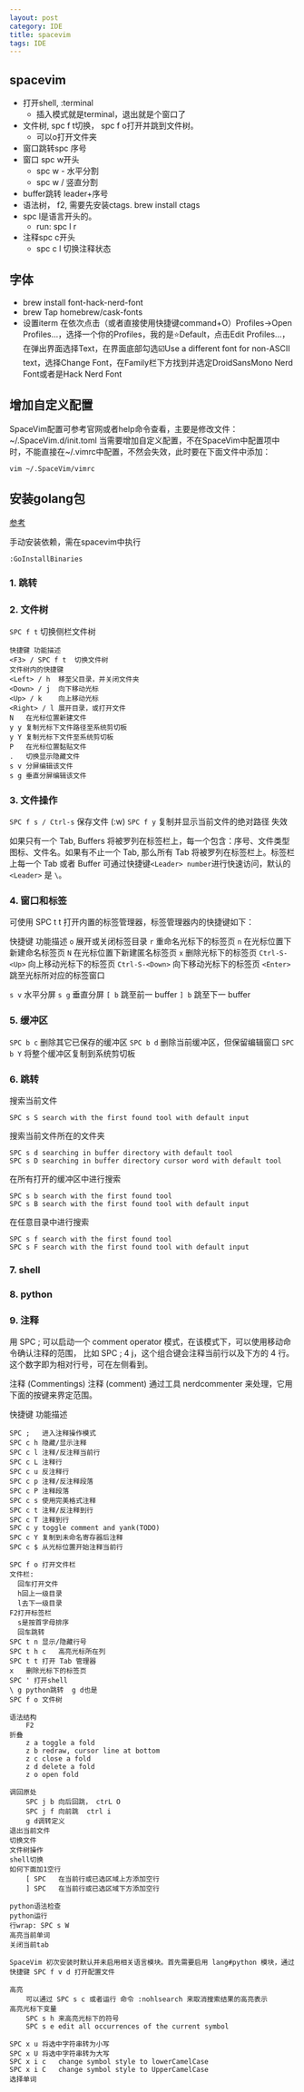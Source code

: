```yaml
---
layout: post
category: IDE
title: spacevim
tags: IDE
---
```


## spacevim

- 打开shell, :terminal
  - 插入模式就是terminal，退出就是个窗口了
- 文件树, spc f t切换， spc f o打开并跳到文件树。
  - 可以o打开文件夹
- 窗口跳转spc 序号
- 窗口 spc w开头
  - spc w - 水平分割
  - spc w / 竖直分割
- buffer跳转 leader\+序号
- 语法树， f2, 需要先安装ctags. brew install ctags
- spc l是语言开头的。
  - run: spc l r
- 注释spc c开头
  - spc c l 切换注释状态

## 字体

- brew install font-hack-nerd-font
- brew Tap homebrew/cask-fonts
- 设置iterm
  在依次点击（或者直接使用快捷键command+O）Profiles->Open Profiles...，选择一个你的Profiles，我的是⭐️Default，点击Edit Profiles...，在弹出界面选择Text，在界面底部勾选☑️Use a different font for non-ASCII text，选择Change Font，在Family栏下方找到并选定DroidSansMono Nerd Font或者是Hack Nerd Font


## 增加自定义配置

SpaceVim配置可参考官网或者help命令查看，主要是修改文件：~/.SpaceVim.d/init.toml
当需要增加自定义配置，不在SpaceVim中配置项中时，不能直接在~/.vimrc中配置，不然会失效，此时要在下面文件中添加：

```
vim ~/.SpaceVim/vimrc
```

## 安装golang包

[参考](http://phyer.click/2019/08/05/ubuntu1804-go-spacevim/)


手动安装依赖，需在spacevim中执行

```
:GoInstallBinaries
```

### 1. 跳转

### 2. 文件树
`SPC f t`	切换侧栏文件树

```
快捷键	功能描述
<F3> / SPC f t	切换文件树
文件树内的快捷键	 
<Left> / h	移至父目录，并关闭文件夹
<Down> / j	向下移动光标
<Up> / k	向上移动光标
<Right> / l	展开目录，或打开文件
N	在光标位置新建文件
y y	复制光标下文件路径至系统剪切板
y Y	复制光标下文件至系统剪切板
P	在光标位置黏贴文件
.	切换显示隐藏文件
s v	分屏编辑该文件
s g	垂直分屏编辑该文件
```

### 3. 文件操作
`SPC f s / Ctrl-s`	保存文件 (:w)
`SPC f y`	复制并显示当前文件的绝对路径  失效

如果只有一个 Tab, Buffers 将被罗列在标签栏上，每一个包含：序号、文件类型图标、文件名。如果有不止一个 Tab, 那么所有 Tab 将被罗列在标签栏上。标签栏上每一个 Tab 或者 Buffer 可通过快捷键` <Leader> number `进行快速访问，默认的 `<Leader>` 是 `\`。

### 4. 窗口和标签

可使用 SPC t t 打开内置的标签管理器，标签管理器内的快捷键如下：

快捷键	功能描述
`o`	展开或关闭标签目录
`r`	重命名光标下的标签页
`n`	在光标位置下新建命名标签页
`N`	在光标位置下新建匿名标签页
`x`	删除光标下的标签页
`Ctrl-S-<Up>`	向上移动光标下的标签页
`Ctrl-S-<Down>`	向下移动光标下的标签页
`<Enter>`	跳至光标所对应的标签窗口

`s v` 水平分屏
`s g` 垂直分屏
`[ b`	跳至前一 buffer
`] b`	跳至下一 buffer

### 5. 缓冲区
`SPC b c`	删除其它已保存的缓冲区
`SPC b d`	删除当前缓冲区，但保留编辑窗口
`SPC b Y`	将整个缓冲区复制到系统剪切板
### 6. 跳转
搜索当前文件
```
SPC s S	search with the first found tool with default input
```

搜索当前文件所在的文件夹
```
SPC s d	searching in buffer directory with default tool
SPC s D	searching in buffer directory cursor word with default tool
```

在所有打开的缓冲区中进行搜索
```
SPC s b	search with the first found tool
SPC s B	search with the first found tool with default input
```

在任意目录中进行搜索
```
SPC s f	search with the first found tool
SPC s F	search with the first found tool with default input
```

### 7. shell

### 8. python

### 9. 注释
用 SPC ; 可以启动一个 comment operator 模式，在该模式下，可以使用移动命令确认注释的范围， 比如 SPC ; 4 j，这个组合键会注释当前行以及下方的 4 行。这个数字即为相对行号，可在左侧看到。

注释 (Commentings)
注释 (comment) 通过工具 nerdcommenter 来处理，它用下面的按键来界定范围。

快捷键	功能描述
```
SPC ;	进入注释操作模式
SPC c h	隐藏/显示注释
SPC c l	注释/反注释当前行
SPC c L	注释行
SPC c u	反注释行
SPC c p	注释/反注释段落
SPC c P	注释段落
SPC c s	使用完美格式注释
SPC c t	注释/反注释到行
SPC c T	注释到行
SPC c y	toggle comment and yank(TODO)
SPC c Y	复制到未命名寄存器后注释
SPC c $	从光标位置开始注释当前行
```

```
SPC f o 打开文件栏
文件栏:
  回车打开文件
  h回上一级目录
  l去下一级目录
F2打开标签栏
  s是按首字母排序
  回车跳转
SPC t n	显示/隐藏行号
SPC t h c	高亮光标所在列
SPC t t	打开 Tab 管理器
x	删除光标下的标签页
SPC ' 打开shell
\ g python跳转  g d也是
SPC f o 文件树

语法结构
    F2
折叠
    z a	toggle a fold
    z b	redraw, cursor line at bottom
    z c	close a fold
    z d	delete a fold
    z o	open fold

调回原处
    SPC j b	向后回跳， ctrL O
    SPC j f	向前跳  ctrl i
    g d调转定义
退出当前文件
切换文件
文件树操作
shell切换
如何下面加1空行
    [ SPC	在当前行或已选区域上方添加空行
    ] SPC	在当前行或已选区域下方添加空行
 
python语法检查
python运行
行wrap: SPC s W
高亮当前单词
关闭当前tab

SpaceVim 初次安装时默认并未启用相关语言模块。首先需要启用 lang#python 模块，通过快捷键 SPC f v d 打开配置文件

高亮
    可以通过 SPC s c 或者运行 命令 :nohlsearch 来取消搜索结果的高亮表示
高亮光标下变量
    SPC s h 来高亮光标下的符号
    SPC s e	edit all occurrences of the current symbol

SPC x u	将选中字符串转为小写
SPC x U	将选中字符串转为大写
SPC x i c	change symbol style to lowerCamelCase
SPC x i C	change symbol style to UpperCamelCase
选择单词
```


